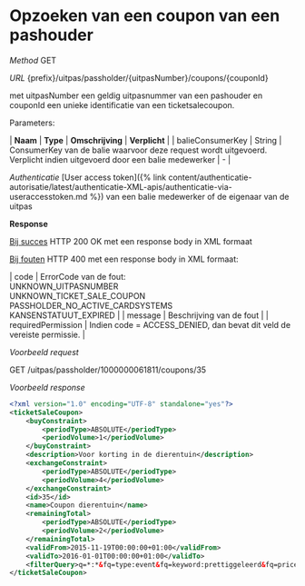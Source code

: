 ---
---

# Opzoeken van een coupon van een pashouder

_Method_
GET

_URL_
{prefix}/uitpas/passholder/{uitpasNumber}/coupons/{couponId}

met uitpasNumber een geldig uitpasnummer van een pashouder en couponId een unieke identificatie van een ticketsalecoupon.

Parameters:

| **Naam** | **Type** | **Omschrijving** | **Verplicht** |
| balieConsumerKey | String | ConsumerKey van de balie waarvoor deze request wordt uitgevoerd. Verplicht indien uitgevoerd door een balie medewerker | - |

_Authenticatie_
[User access token]({% link content/authenticatie-autorisatie/latest/authenticatie-XML-apis/authenticatie-via-useraccesstoken.md %}) van een balie medewerker of de eigenaar van de uitpas

**Response**

<u>Bij succes</u>
HTTP 200 OK met een response body in XML formaat

<u>Bij fouten</u>
HTTP 400 met een response body in XML formaat:

| code | ErrorCode van de fout:<br>UNKNOWN_UITPASNUMBER<br>UNKNOWN_TICKET_SALE_COUPON<br>PASSHOLDER_NO_ACTIVE_CARDSYSTEMS<br>KANSENSTATUUT_EXPIRED |
| message | Beschrijving van de fout |
| requiredPermission | Indien code = ACCESS_DENIED, dan bevat dit veld de vereiste permissie. |

_Voorbeeld request_

GET /uitpas/passholder/1000000061811/coupons/35

_Voorbeeld response_


~~~xml
<?xml version="1.0" encoding="UTF-8" standalone="yes"?>
<ticketSaleCoupon>
    <buyConstraint>
        <periodType>ABSOLUTE</periodType>
        <periodVolume>1</periodVolume>
    </buyConstraint>
    <description>Voor korting in de dierentuin</description>
    <exchangeConstraint>
        <periodType>ABSOLUTE</periodType>
        <periodVolume>4</periodVolume>
    </exchangeConstraint>
    <id>35</id>
    <name>Coupon dierentuin</name>
    <remainingTotal>
        <periodType>ABSOLUTE</periodType>
        <periodVolume>2</periodVolume>
    </remainingTotal>
    <validFrom>2015-11-19T00:00:00+01:00</validFrom>
    <validTo>2016-01-01T00:00:00+01:00</validTo>
    <filterQuery>q=*:*&fq=type:event&fq=keyword:prettiggeleerd&fq=price:{15.5 TO *}&group=true</filterQuery>
</ticketSaleCoupon>
~~~
